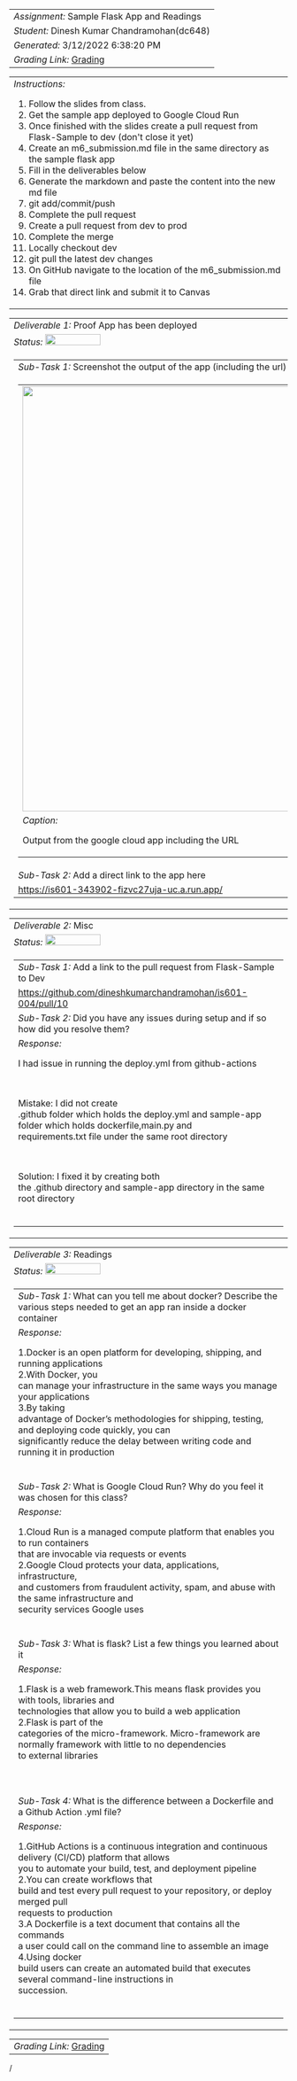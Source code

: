<table><tr><td> <em>Assignment: </em> Sample Flask App and Readings</td></tr>
<tr><td> <em>Student: </em> Dinesh Kumar Chandramohan(dc648)</td></tr>
<tr><td> <em>Generated: </em> 3/12/2022 6:38:20 PM</td></tr>
<tr><td> <em>Grading Link: </em> <a rel="noreferrer noopener" href="https://learn.ethereallab.app/homework/IS601-004-S22/sample-flask-app-and-readings/grade/dc648" target="_blank">Grading</a></td></tr></table>
<table><tr><td> <em>Instructions: </em> <ol>
<li>Follow the slides from class.</li>
<li>Get the sample app deployed to Google Cloud Run</li>
<li>Once finished with the slides create a pull request from Flask-Sample to dev (don&#39;t close it yet)</li>
<li>Create an m6_submission.md file in the same directory as the sample flask app</li>
<li>Fill in the deliverables below</li>
<li>Generate the markdown and paste the content into the new md file</li>
<li>git add/commit/push</li>
<li>Complete the pull request</li>
<li>Create a pull request from dev to prod</li>
<li>Complete the merge</li>
<li>Locally checkout dev</li>
<li>git pull the latest dev changes</li>
<li>On GitHub navigate to the location of the m6_submission.md file</li>
<li>Grab that direct link and submit it to Canvas</li>
</ol>
</td></tr></table>
<table><tr><td> <em>Deliverable 1: </em> Proof App has been deployed </td></tr><tr><td><em>Status: </em> <img width="100" height="20" src="https://via.placeholder.com/400x120/009955/fff?text=Complete"></td></tr>
<tr><td><table><tr><td> <em>Sub-Task 1: </em> Screenshot the output of the app (including the url) showing it's running from Google</td></tr>
<tr><td><table><tr><td><img width="768px" src="https://user-images.githubusercontent.com/98123760/158037245-ad34cdb9-1b43-4e7a-a4b6-c51ef62e5a4a.png"/></td></tr>
<tr><td> <em>Caption:</em> <p>Output from the google cloud app including the URL<br></p>
</td></tr>
</table></td></tr>
<tr><td> <em>Sub-Task 2: </em> Add a direct link to the app here</td></tr>
<tr><td> <a rel="noreferrer noopener" target="_blank" href="https://is601-343902-fizvc27uja-uc.a.run.app/">https://is601-343902-fizvc27uja-uc.a.run.app/</a> </td></tr>
</table></td></tr>
<table><tr><td> <em>Deliverable 2: </em> Misc </td></tr><tr><td><em>Status: </em> <img width="100" height="20" src="https://via.placeholder.com/400x120/009955/fff?text=Complete"></td></tr>
<tr><td><table><tr><td> <em>Sub-Task 1: </em> Add a link to the pull request from Flask-Sample to Dev</td></tr>
<tr><td> <a rel="noreferrer noopener" target="_blank" href="https://github.com/dineshkumarchandramohan/is601-004/pull/10">https://github.com/dineshkumarchandramohan/is601-004/pull/10</a> </td></tr>
<tr><td> <em>Sub-Task 2: </em> Did you have any issues during setup and if so how did you resolve them?</td></tr>
<tr><td> <em>Response:</em> <p>I had issue in running the deploy.yml from github-actions</p><br><p>Mistake: I did not create<br>.github folder which holds the deploy.yml and sample-app folder which holds dockerfile,main.py and<br>requirements.txt file under the same root directory</p><br><p>Solution: I fixed it by creating both<br>the .github directory and sample-app directory in the same root directory<br></p><br></td></tr>
</table></td></tr>
<table><tr><td> <em>Deliverable 3: </em> Readings </td></tr><tr><td><em>Status: </em> <img width="100" height="20" src="https://via.placeholder.com/400x120/009955/fff?text=Complete"></td></tr>
<tr><td><table><tr><td> <em>Sub-Task 1: </em> What can you tell me about docker? Describe the various steps needed to get an app ran inside a docker container</td></tr>
<tr><td> <em>Response:</em> <p>1.Docker is an open platform for developing, shipping, and running applications<br>2.With Docker, you<br>can manage your infrastructure in the same ways you manage your applications<br>3.By taking<br>advantage of Docker’s methodologies for shipping, testing, and deploying code quickly, you can<br>significantly reduce the delay between writing code and running it in production<br></p><br></td></tr>
<tr><td> <em>Sub-Task 2: </em> What is Google Cloud Run? Why do you feel it was chosen for this class?</td></tr>
<tr><td> <em>Response:</em> <p>1.Cloud Run is a managed compute platform that enables you to run containers<br>that are invocable via requests or events<br>2.Google Cloud protects your data, applications, infrastructure,<br>and customers from fraudulent activity, spam, and abuse with the same infrastructure and<br>security services Google uses<br></p><br></td></tr>
<tr><td> <em>Sub-Task 3: </em> What is flask? List a few things you learned about it</td></tr>
<tr><td> <em>Response:</em> <p>1.Flask is a web framework.This means flask provides you with tools, libraries and<br>technologies that allow you to build a web application<br>2.Flask is part of the<br>categories of the micro-framework. Micro-framework are normally framework with little to no dependencies<br>to external libraries<br><br></p><br></td></tr>
<tr><td> <em>Sub-Task 4: </em> What is the difference between a Dockerfile and a Github Action .yml file?</td></tr>
<tr><td> <em>Response:</em> <p>1.GitHub Actions is a continuous integration and continuous delivery (CI/CD) platform that allows<br>you to automate your build, test, and deployment pipeline<br>2.You can create workflows that<br>build and test every pull request to your repository, or deploy merged pull<br>requests to production<br>3.A Dockerfile is a text document that contains all the commands<br>a user could call on the command line to assemble an image<br>4.Using docker<br>build users can create an automated build that executes several command-line instructions in<br>succession.<br></p><br></td></tr>
</table></td></tr>
<table><tr><td><em>Grading Link: </em><a rel="noreferrer noopener" href="https://learn.ethereallab.app/homework/IS601-004-S22/sample-flask-app-and-readings/grade/dc648" target="_blank">Grading</a></td></tr></table>/
